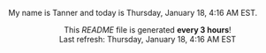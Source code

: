My name is Tanner and today is Thursday, January 18, 4:16 AM EST.

<p align="center">This <i>README</i> file is generated <b>every 3 hours</b>!</br>Last refresh: Thursday, January 18, 4:16 AM EST<br /></p>

